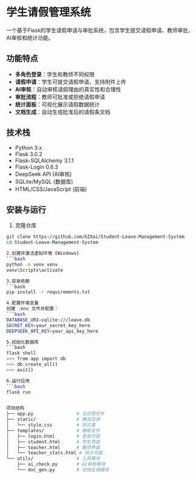 # 学生请假管理系统

一个基于Flask的学生请假申请与审批系统，包含学生提交请假申请、教师审批、AI审核和统计功能。

## 功能特点

- **多角色登录**：学生和教师不同权限
- **请假申请**：学生可提交请假申请，支持附件上传
- **AI审核**：自动审核请假理由的真实性和合理性
- **审批流程**：教师可批准或拒绝请假申请
- **统计面板**：可视化展示请假数据统计
- **文档生成**：自动生成批准后的请假条文档

## 技术栈

- Python 3.x
- Flask 3.0.2
- Flask-SQLAlchemy 3.1.1
- Flask-Login 0.6.3
- DeepSeek API (AI审核)
- SQLite/MySQL (数据库)
- HTML/CSS/JavaScript (前端)

## 安装与运行

1. 克隆仓库
```bash
git clone https://github.com/GZXai/Student-Leave-Management-System
cd Student-Leave-Management-System

2.创建并激活虚拟环境 (Windows)
```bash
python -m venv venv
venv\Scripts\activate

3.安装依赖
```bash
pip install -r requirements.txt

4.配置环境变量
创建 .env 文件并配置：
```bash
DATABASE_URI=sqlite:///leave.db
SECRET_KEY=your_secret_key_here
DEEPSEEK_API_KEY=your_api_key_here

5.初始化数据库
```bash
flask shell
>>> from app import db
>>> db.create_all()
>>> exit()

6.运行应用
```bash
flask run


项目结构
├── app.py                # 主应用文件
├── static/               # 静态资源
│   └── style.css         # 样式表
├── templates/            # 模板文件
│   ├── login.html        # 登录页面
│   ├── student.html      # 学生界面
│   ├── teacher.html      # 教师界面
│   └── teacher_stats.html # 统计页面
└── utils/                # 工具模块
    ├── ai_check.py       # AI审核模块
    └── doc_gen.py        # 文档生成模块
